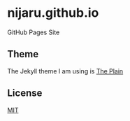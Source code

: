 # nijaru.github.io
GitHub Pages Site

## Theme
The Jekyll theme I am using is [The Plain](https://github.com/heiswayi/the-plain)

## License
[MIT](LICENSE)
